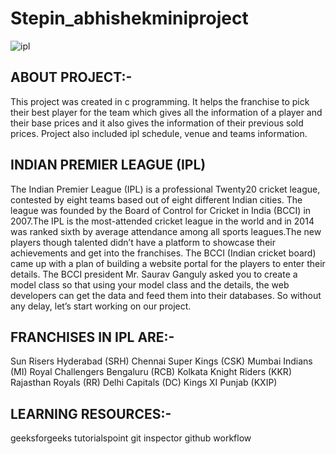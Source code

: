 # Stepin_abhishekminiproject

![ipl](https://user-images.githubusercontent.com/80070656/132262565-6a2539bc-56c9-4b42-8f7b-e1397a9689fd.jpg)



## ABOUT PROJECT:-

This project was created in c programming. It helps the franchise to pick their best player for the team which gives all the information of a player and their base prices and it
also gives the information of their previous sold prices. Project also included ipl schedule, venue and teams information.

## INDIAN PREMIER LEAGUE (IPL)

The Indian Premier League (IPL) is a professional Twenty20 cricket league, contested by eight teams based out of eight different Indian cities. The league was founded by the Board of Control for Cricket in India (BCCI) in 2007.The IPL is the most-attended cricket league in the world and in 2014 was ranked sixth by average attendance among all sports leagues.The new players though talented didn’t have a platform to showcase their achievements and get into the franchises. The BCCI (Indian cricket board) came up with a plan of building a website portal for the players to enter their details. The BCCI president Mr. Saurav Ganguly asked you to create a model class so that using your model class and the details, the web developers can get the data and feed them into their databases. So without any delay, let’s start working on our project.


## FRANCHISES IN IPL ARE:-

Sun Risers Hyderabad (SRH) Chennai Super Kings (CSK) Mumbai Indians (MI) Royal Challengers Bengaluru (RCB) Kolkata Knight Riders (KKR) Rajasthan Royals (RR) Delhi Capitals (DC) Kings XI Punjab (KXIP)

## LEARNING RESOURCES:-

geeksforgeeks
tutorialspoint
git inspector
github workflow

